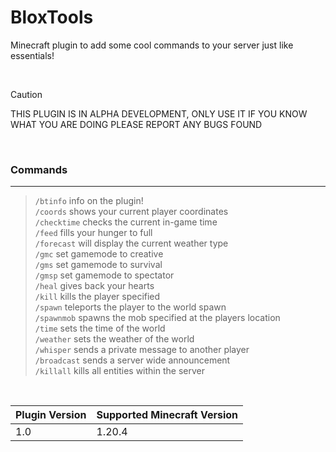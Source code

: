 # BloxTools
Minecraft plugin to add some cool commands to your server just like essentials!

<br />

> [!CAUTION]
> THIS PLUGIN IS IN ALPHA DEVELOPMENT, ONLY USE IT IF YOU KNOW WHAT YOU ARE DOING 
> PLEASE REPORT ANY BUGS FOUND

<br />

  ### Commands

  ----------------------------------------------------------------------------------------

  > `/btinfo` info on the plugin! <br />
  > `/coords` shows your current player coordinates <br />
  > `/checktime` checks the current in-game time <br /> 
  > `/feed` fills your hunger to full <br />
  > `/forecast` will display the current weather type <br />
  > `/gmc` set gamemode to creative  <br />
  > `/gms` set gamemode to survival <br />
  > `/gmsp` set gamemode to spectator <br />
  > `/heal` gives back your hearts <br />
  > `/kill` kills the player specified <br />
  > `/spawn` teleports the player to the world spawn <br />
  > `/spawnmob` spawns the mob specified at the players location <br />
  > `/time` sets the time of the world <br />
  > `/weather` sets the weather of the world <br />
  > `/whisper` sends a private message to another player <br />
  > `/broadcast` sends a server wide announcement <br />
  > `/killall` kills all entities within the server <br />

<br />

| Plugin Version | Supported Minecraft Version |
|----------------|-----------------------------|
| 1.0            | 1.20.4                      |
